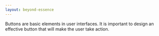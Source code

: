 ```yaml
---
layout: beyond-essence
---
```


Buttons are basic elements in user interfaces.
It is important to design an effective button that will make the user take action.
